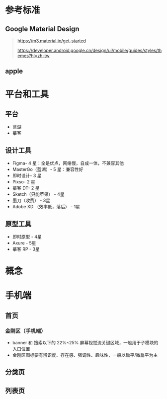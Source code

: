 # 参考标准

## Google Material Design

> https://m3.material.io/get-started 
>
> https://developer.android.google.cn/design/ui/mobile/guides/styles/themes?hl=zh-tw

## apple 

# 平台和工具

## 平台

- 蓝湖
- 摹客

## 设计工具

- Figma- 4 星：全是优点，网络慢，自成一体，不兼容其他
- MasterGo（蓝湖）- 5 星：兼容性好
- 即时设计- 3 星
- Pixso- 2 星
- 摹客 DT- 2 星
- Sketch（只能苹果） - 4星
- 墨刀（收费） - 3星
- Adobe XD （效率低，落后） - 1星

## 原型工具

- 即时原型 - 4星
- Axure - 5星
- 摹客 RP - 3星

# 概念

# 手机端

## 首页

### 金刚区（手机端）

- banner 和 搜索以下的 22%~25% 屏幕视觉流关键区域，一般用于子模块的入口位置
- 金刚区图标要有辨识度、存在感、强调性、趣味性，一般以扁平/微扁平为主

## 分类页

## 列表页

